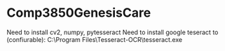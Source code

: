 # Comp3850GenesisCare

Need to install cv2, numpy, pytesseract
Need to install google teseract to (confiurable):
C:\\Program Files\\Tesseract-OCR\\tesseract.exe